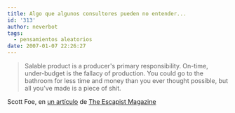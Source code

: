 ```yaml
---
title: Algo que algunos consultores pueden no entender...
id: '313'
author: neverbot
tags:
  - pensamientos aleatorios
date: 2007-01-07 22:26:27
---
```


> Salable product is a producer's primary responsibility. On-time, under-budget is the fallacy of production. You could go to the bathroom for less time and money than you ever thought possible, but all you've made is a piece of shit.

Scott Foe, en [un artículo](http://www.escapistmagazine.com/issue/60/10) de [The Escapist Magazine](http://www.escapistmagazine.com/)